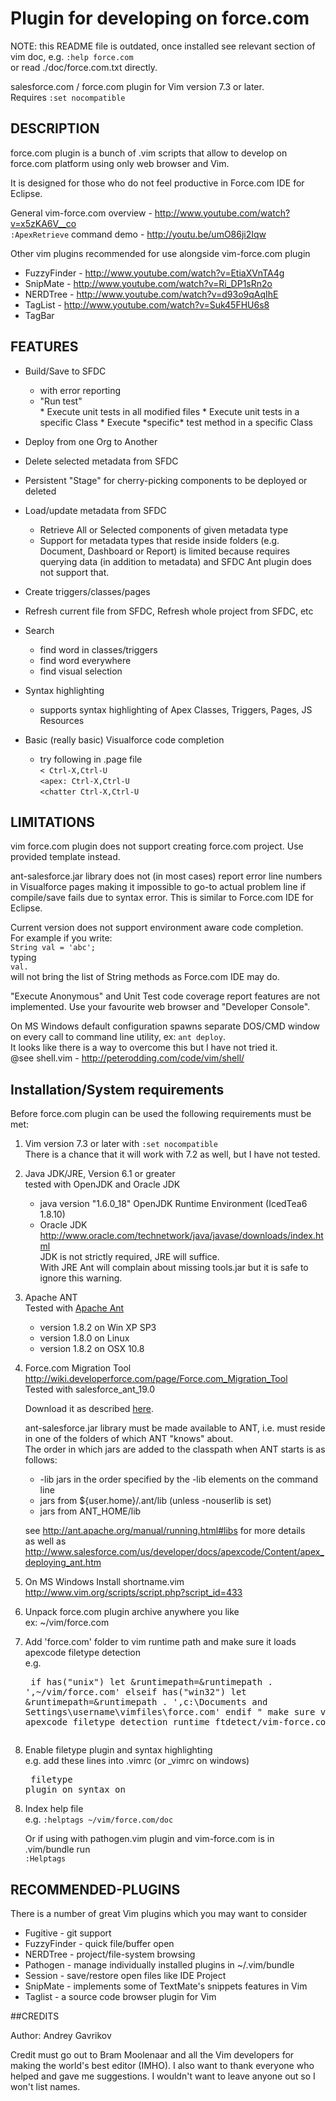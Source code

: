 # Plugin for developing on force.com      

NOTE: this README file is outdated, once installed see relevant section of 
vim doc, e.g. `:help force.com`  
or read ./doc/force.com.txt directly.


salesforce.com / force.com plugin for Vim version 7.3 or later.  
Requires `:set nocompatible`


## DESCRIPTION                                             

force.com plugin is a bunch of .vim scripts that allow to develop on force.com 
platform using only web browser and Vim.

It is designed for those who do not feel productive in Force.com IDE for Eclipse.

General vim-force.com overview - http://www.youtube.com/watch?v=x5zKA6V__co  
`:ApexRetrieve` command demo - http://youtu.be/umO86ji2Iqw

Other vim plugins recommended for use alongside vim-force.com plugin  
* FuzzyFinder - http://www.youtube.com/watch?v=EtiaXVnTA4g  
* SnipMate - http://www.youtube.com/watch?v=Ri_DP1sRn2o  
* NERDTree - http://www.youtube.com/watch?v=d93o9qAqIhE  
* TagList - http://www.youtube.com/watch?v=Suk45FHU6s8  
* TagBar

## FEATURES

* Build/Save to SFDC
	- with error reporting
	- "Run test"
	<ul>
	* Execute unit tests in all modified files
	* Execute unit tests in a specific Class
	* Execute *specific* test method in a specific Class
	</ul>

* Deploy from one Org to Another

* Delete selected metadata from SFDC

* Persistent "Stage" for cherry-picking components to be deployed or deleted

* Load/update metadata from SFDC
	- Retrieve All or Selected components of given metadata type
	- Support for metadata types that reside inside folders (e.g. Document, Dashboard or Report) is limited because requires querying data (in addition to metadata) and SFDC Ant plugin does not support that.

* Create triggers/classes/pages

* Refresh current file from SFDC, Refresh whole project from SFDC, etc

* Search
	- find word in classes/triggers
	- find word everywhere
	- find visual selection

* Syntax highlighting
	- supports syntax highlighting of Apex Classes, Triggers, Pages, JS Resources

* Basic (really basic) Visualforce code completion
	- try following in .page file  
      `< Ctrl-X,Ctrl-U`  
      `<apex: Ctrl-X,Ctrl-U`  
      `<chatter Ctrl-X,Ctrl-U`


## LIMITATIONS

vim force.com plugin does not support creating force.com project. Use provided
template instead.

ant-salesforce.jar library does not (in most cases) report error line numbers
in Visualforce pages making it impossible to go-to actual problem line if
compile/save fails due to syntax error. This is similar to Force.com IDE for
Eclipse.

Current version does not support environment aware code completion.  
For example if you write:  
	`String val = 'abc';`  
typing  
	`val.`  
will not bring the list of String methods as Force.com IDE may do.

"Execute Anonymous" and Unit Test code coverage report features are not implemented.
Use your favourite web browser and "Developer Console".

On MS Windows default configuration spawns separate DOS/CMD window on every call
to command line utility, ex: `ant deploy`.  
It looks like there is a way to overcome this but I have not tried it.  
@see shell.vim - http://peterodding.com/code/vim/shell/


## Installation/System requirements 

Before force.com plugin can be used the following requirements must be met:

1. Vim version 7.3 or later with `:set nocompatible`  
	There is a chance that it will work with 7.2 as well, but I have not tested.

2. Java JDK/JRE, Version 6.1 or greater  
   tested with OpenJDK and Oracle JDK
   - java version "1.6.0_18" OpenJDK Runtime Environment (IcedTea6 1.8.10)
   - Oracle JDK
     http://www.oracle.com/technetwork/java/javase/downloads/index.html       
JDK is not strictly required, JRE will suffice.  
With JRE Ant will complain about missing tools.jar but it is safe to ignore this warning.  
  
3. Apache ANT  
   Tested with [Apache Ant](http://ant.apache.org/) 
   - version 1.8.2 on Win XP SP3
   - version 1.8.0 on Linux
   - version 1.8.2 on OSX 10.8

4. Force.com Migration Tool  
    http://wiki.developerforce.com/page/Force.com_Migration_Tool  
	Tested with salesforce_ant_19.0

    Download it as described [here](http://www.salesforce.com/us/developer/docs/daas/index_Left.htm#StartTopic=Content/forcemigrationtool_install.htm).

    ant-salesforce.jar library must be made available to ANT, i.e. must reside in one of the folders of which ANT "knows" about.  
    The order in which jars are added to the classpath when ANT starts is as follows:  
    * -lib jars in the order specified by the -lib elements on the command line
    * jars from ${user.home}/.ant/lib (unless -nouserlib is set)
    * jars from ANT_HOME/lib  

    see http://ant.apache.org/manual/running.html#libs for more details  
    as well as  
    http://www.salesforce.com/us/developer/docs/apexcode/Content/apex_deploying_ant.htm

5. On MS Windows Install shortname.vim  
    http://www.vim.org/scripts/script.php?script_id=433

6. Unpack force.com plugin archive anywhere you like  
	ex: ~/vim/force.com

7. Add 'force.com' folder to vim runtime path and make sure it loads apexcode filetype detection  
e.g.<pre>
	if has("unix")
		let &runtimepath=&runtimepath . ',~/vim/force.com'
	elseif has("win32")
		let &runtimepath=&runtimepath . ',c:\Documents and Settings\username\vimfiles\force.com'
	endif
	" make sure vim loads apexcode filetype detection
	runtime ftdetect/vim-force.com.vim
</pre>

8. Enable filetype plugin and syntax highlighting  
e.g. add these lines into .vimrc (or _vimrc on windows)<pre>
	filetype plugin on
	syntax on
</pre>

8. Index help file  
e.g.
    `:helptags ~/vim/force.com/doc`

    Or if using with pathogen.vim plugin and vim-force.com is in .vim/bundle run  
    `:Helptags`


## RECOMMENDED-PLUGINS                             

There is a number of great Vim plugins which you may want to consider  
- Fugitive - git support  
- FuzzyFinder - quick file/buffer open  
- NERDTree - project/file-system browsing  
- Pathogen - manage individually installed plugins in ~/.vim/bundle  
- Session - save/restore open files like IDE Project  
- SnipMate - implements some of TextMate's snippets features in Vim  
- Taglist - a source code browser plugin for Vim  


##CREDITS                                                     

Author: Andrey Gavrikov 

Credit must go out to Bram Moolenaar and all the Vim developers for
making the world's best editor (IMHO). I also want to thank everyone who
helped and gave me suggestions. I wouldn't want to leave anyone out so I
won't list names.

